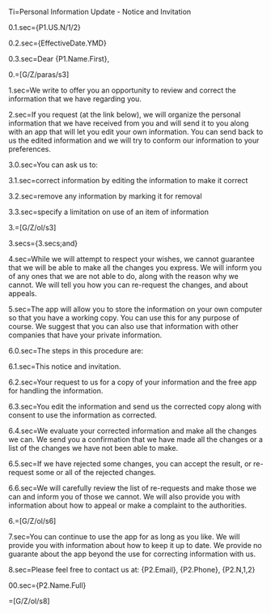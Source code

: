 Ti=Personal Information Update  - Notice and Invitation

0.1.sec={P1.US.N/1/2}

0.2.sec={EffectiveDate.YMD}

0.3.sec=Dear {P1.Name.First},

0.=[G/Z/paras/s3]

1.sec=We write to offer you an opportunity to review and correct the information that we have regarding you.  

2.sec=If you request (at the link below), we will organize the personal information that we have received from you and will send it to you along with an app that will let you edit your own information.  You can send back to us the edited information and we will try to conform our information to your preferences.

3.0.sec=You can ask us to:

3.1.sec=correct information by editing the information to make it correct

3.2.sec=remove any information by marking it for removal

3.3.sec=specify a limitation on use of an item of information

3.=[G/Z/ol/s3]

3.secs={3.secs;and}

4.sec=While we will attempt to respect your wishes, we cannot guarantee that we will be able to make all the changes you express.  We will inform you of any ones that we are not able to do, along with the reason why we cannot.  We will tell you how you can re-request the changes, and about appeals. 

5.sec=The app will allow you to store the information on your own computer so that you have a working copy.  You can use this for any purpose of course.  We suggest that you can also use that information with other companies that have your private information.   

6.0.sec=The steps in this procedure are:

6.1.sec=This notice and invitation. 

6.2.sec=Your request to us for a copy of your information and the free app for handling the information.

6.3.sec=You edit the information and send us the corrected copy along with consent to use the information as corrected. 

6.4.sec=We evaluate your corrected information and make all the changes we can.  We send you a confirmation that we have made all the changes or a list of the changes we have not been able to make. 

6.5.sec=If we have rejected some changes, you can accept the result, or re-request some or all of the rejected changes.

6.6.sec=We will carefully review the list of re-requests and make those we can and inform you of those we cannot.   We will also provide you with information about how to appeal or make a complaint to the authorities.

6.=[G/Z/ol/s6]

7.sec=You can continue to use the app for as long as you like.  We will provide you with information about how to keep it up to date.  We provide no guarante about the app beyond the use for correcting information with us.

8.sec=Please feel free to contact us at:  {P2.Email}, {P2.Phone}, {P2.N,1,2}

00.sec={P2.Name.Full}

=[G/Z/ol/s8]